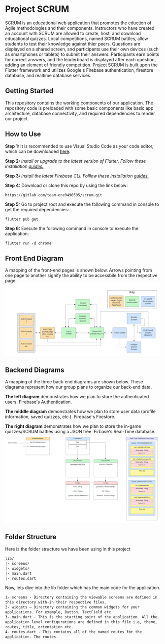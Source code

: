 # Project SCRUM

SCRUM is an educational web application that promotes the eduction of Agile methodologies and their components. Instructors who have created an account with SCRUM are allowed to create, host, and download educational quizzes. Local competitions, named SCRUM battles, allow students to test their knowledge against thier peers. Questions are displayed on a shared screen, and participants use their own devices (such as smartphones or tablets) to submit their answers. Participants earn points for correct answers, and the leaderboard is displayed after each question, adding an element of friendly competition. Project SCRUM is built upon the Flutter framework and utilizes Google's Firebase authentication, firestore database, and realtime database services.   

## Getting Started

This repository contains the working components of our application. The repository code is preloaded with some basic components like basic app architecture, database connectivity, and required dependencies to render our project.

## How to Use

**Step 1:**
It is recommended to use Visual Studio Code as your code editor, which can be downloaded [here](https://code.visualstudio.com/download). 

**Step 2:**
_Install or upgrade to the latest version of Flutter. Follow these installation [guides.](https://docs.flutter.dev/get-started/install)_

**Step 3:**
_Install the latest Firebase CLI. Folllow these installation [guides.](https://firebase.google.com/docs/cli#setup_update_cli)_

**Step 4:**
Download or clone this repo by using the link below:
```
https://gitlab.com/team-one9490505/scrum.git
```

**Step 5:**
Go to project root and execute the following command in console to get the required dependencies:
```
flutter pub get 
```
**Step 6:**
Execute the following command in console to execute the application:
```
flutter run -d chrome
```

## Front End Diagram

A mapping of the front-end pages is shown below. Arrows pointing from one page to another signify the ability to be accessbile from the respective page.
![Front End Diagram](assets/images/front-end-diagram.png)

## Backend Diagrams

A mapping of the three back-end diagrams are shown below. These diagrams represent how our group plans to organize our back-end data.

 **The left diagram** demonstrates how we plan to store the authenticated users. Firebase's Authentication.

**The middle diagram** demonstrates how we plan to store user data (profile information, saved quizzes, etc.). Firebase's Firestore. 

**The right diagram** demonstrates how we plan to store the in-game quizzes/SCRUM battles using a JSON tree. Firbase's Real-Time database. 
![Back End Diagram](assets/images/back-end-diagram.png)

## Folder Structure

Here is the folder structure we have been using in this project
```
lib/
|- screens/
|- widgets/
|- main.dart
|- routes.dart
```
Now, lets dive into the lib folder which has the main code for the application.
```
1- screens - Directory containing the viewable screens are defined in this directory with-in their respective files. 
2- widgets — Directory containing the common widgets for your applications. For example, Button, TextField etc.
3- main.dart - This is the starting point of the application. All the application level configurations are defined in this file i.e, theme, routes, title, orientation etc.
4- routes.dart - This contains all of the named routes for the application. The routes. 
```